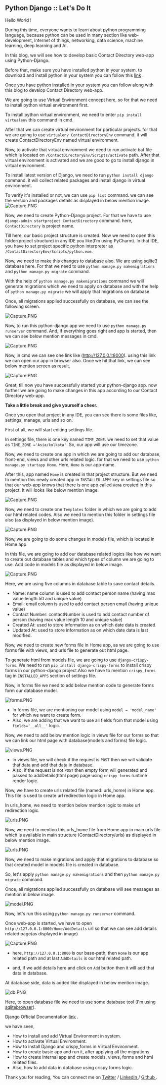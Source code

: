## Python Django :: Let's Do It

Hello World !

During this time, everyone wants to learn about python programming language, because python can be used in many section like web-development, Internet of things, networking, data science, machine learning, deep learning and AI.

In this blog, we will see how to develop basic Contact Directory web-app using Python-Django. 

Before that, make sure you have installed python in your system. to download and install python in your system you can follow this  [link](https://www.python.org/) .

Once you have python installed in your system you can follow along with this blog to develop Contact Directory web-app.

We are going to use Virtual Environment concept here, so for that we need to install python virtual environment first.

To install python virtual environment, we need to enter `pip install virtualenv` this command in cmd.

After that we can create virtual environment for particular projects. for that we are going to use `virtualenv ContactDirectoryEnv` command. it will create ContactDirectoryEnv named virtual environment.


Now, to activate that virtual environment we need to run activate.bat file which is located on `/ContactDirectoryEnv/Scripts/activate` path. After that virtual environment is activated and we are good to go to install django in virtual environment.

To install latest version of Django, we need to run `python install django` command. it will  collect related packages and install django in virtual environment.

To verify it's installed or not, we can use `pip list` command. we can see the version and packages details as displayed in below mention image.
![Capture.PNG](https://cdn.hashnode.com/res/hashnode/image/upload/v1616131138929/k9_AVjUON.png)

Now, we need to create Python-Django project. For that we have to use `django-admin startproject ContactDirectory` command. here, `ContactDirectory` is project name.

Till here, our basic project structure is created. Now we need to open this folder(project structure) in any IDE you like(I'm using PyCharm). In that IDE, you have to set project specific python interpreter as `/ContactDirectoryEnv/Scripts/python.exe`.

Now, we need to make this changes to database also. We are using sqlite3 database here.
For that we need to use `python manage.py makemigrations` and `python manage.py migrate` command.

With the help of `python manage.py makemigrations` command we will generate migrations which we need to apply on database and with the help of `python manage.py migrate` we will apply that migrations on database.  

Once, all migrations applied successfully on database, we can see the following screen. 

![Capture.PNG](https://cdn.hashnode.com/res/hashnode/image/upload/v1616132543638/iE06tTBMX.png)

Now, to run this python-django app we need to use `python manage.py runserver` command.
And, if everything goes right and app is started, then we can see below mention messages in cmd.

![Capture.PNG](https://cdn.hashnode.com/res/hashnode/image/upload/v1616132715633/3ct__hOnG.png)

Now, in cmd we can see one link like (http://127.0.0.1:8000). using this link we can open our app in browser also. Once we hit that link, we can see below mention screen as result.

![Capture.PNG](https://cdn.hashnode.com/res/hashnode/image/upload/v1616132895493/noCsAnpix.png)

Great, till now you have successfully started your python-django app. now further we are going to make changes in this app according to our Contact Directory web-app. 

**Take a little break and give yourself a cheer.**

Once you open that project in any IDE, you can see there is some files like, settings, manage, urls and so on.

First of all, we will start editing settings file.

In settings file, there is one key named `TIME_ZONE`. we need to set that value as `TIME_ZONE ='Asia/kolkata'`. So, our app will use our timezone.

Now, we need to create one app in which we are going to add our database, front-end, views and other urls related logic. for that we need to use `python manage.py startapp Home`. Here, `Home` is our app-name. 

After this, app named `Home` is created in that project structure. But we need to mention this newly created app in `INSTALLED_APPS` key in settings file so that our web-app knows that there is one app called `Home` created in this project. It will looks like below mention image.


![Capture.PNG](https://cdn.hashnode.com/res/hashnode/image/upload/v1616134282727/G9CLsA4M2.png)
   
Now, we need to create one `Templates` folder in which we are going to add our html related codes. Also we need to mention this folder in settings file also (as displayed in below mention image).

![Capture.PNG](https://cdn.hashnode.com/res/hashnode/image/upload/v1616134796380/oYhFt1_02.png)
 

Now, we are going to do some changes in models file, which is located in Home app.

In this file, we are going to add our database related logics like how we want to create out database tables and which types of column we are going to use. Add code in models file as displayed in below image.


![Capture.PNG](https://cdn.hashnode.com/res/hashnode/image/upload/v1616136027450/aHVMdkg5l.png)

Here, we are using five columns in database table to save contact details.

- Name: name column is used to add contact person name (having max value length 50 and unique value)
- Email: email column is used to add contact person email (having unique value)
- Contact Number: contactNumber is used to add contact number of person (having max value length 10 and unique value) 
- Created At: used to store information as on which date data is created.
- Updated At: used to store information as on which date data is last modified.

Now, we need to create new forms file in Home app, as we are going to use forms file with views, and urls file to generate out html page.

To generate html from models file, we are going to use `django-crispy-forms`. We need to run `pip install django-crispy-forms` to install crispy forms in our python-django project.Also we have to mention `crispy_forms` tag in `INSTALLED_APPS` section of settings file. 

Now, in forms file we need to add below mention code to generate forms form our database model.


![forms.PNG](https://cdn.hashnode.com/res/hashnode/image/upload/v1616139638841/5e2GU7J0Y.png)
- In forms file, we are mentioning our model using `model = 'model_name'` for which we want to create form.
- Also, we are adding that we want to use all fields from that model using `fields='__all__'` logic.
 
Now, we need to add below mention logic in views file for our forms so that we can link our html page with database(models and forms) file logic.


![views.PNG](https://cdn.hashnode.com/res/hashnode/image/upload/v1616139763499/w5Cna17rg.png)

- In views file, we will check if the request is `POST` then we will validate that data and add that data in database.
- Also, if the request is not `POST` then empty form will generated and passed to addDetails(html page) page using `crispy forms` runtime render logic.

Now, we have to create urls related file (named: urls_home) in Home app. This file is used to create url redirection logic in Home app.

In urls_home, we need to mention below mention logic to make url redirection logic.

![urls.PNG](https://cdn.hashnode.com/res/hashnode/image/upload/v1616141620354/dbd2NMnA7.png)

Now, we need to mention this urls_home file from Home app in main urls file which is available in main structure (ContactDirectory/urls) as displayed in below mention image.


![urls.PNG](https://cdn.hashnode.com/res/hashnode/image/upload/v1616141886095/_UQ5_OU_U.png)

 
Now, we need to make migrations and apply that migrations to database so that created model in models file is created in database.

So, let's apply `python manage.py makemigrations` and then `python manage.py migrate` command.

Once, all migrations applied successfully on database will see messages as mention in below image. 


![model.PNG](https://cdn.hashnode.com/res/hashnode/image/upload/v1616142067421/XepgQVWvd.png)
  

Now, let's run this using `python manage.py runserver` command.

Once web-app is started, we have to open `http://127.0.0.1:8000/Home/AddDetails` url so that we can see add details related page(as displayed in image)


![Capture.PNG](https://cdn.hashnode.com/res/hashnode/image/upload/v1616142298871/d3Wbn3Wvi.png)

 - here, `http://127.0.0.1:8000` is our base-path, then `Home` is our app related path and at last `AddDetails` is our html related path.

- and, if we add details here and click on `Add` button then it will add that data in database.

At database side, data is added like displayed in below mention image.


![db.PNG](https://cdn.hashnode.com/res/hashnode/image/upload/v1616142742928/a9dcd7Quy.png)


Here, to open database file we need to use some database tool (I'm using  [sqlitebrowser](https://sqlitebrowser.org/)).

Django Official Documentation  [link](https://docs.djangoproject.com/en/3.1/) . 

we have seen,

- How to install and add Virtual Environment in system.
- How to activate Virtual Environment.
- How to install Django and crispy_forms in Virtual Environment.
- How to create basic app and run it, after applying all the migrations.
- How to create internal app and create models, views, forms and html related files.
- Also, how to add data in database using crispy forms logic.


Thank you for reading, You can connect me on  [Twitter](https://twitter.com/Its_SR__)   /  [LinkedIn ](https://www.linkedin.com/in/rajputsahil/) /  [Github ](https://github.com/sahilrajput2223) .